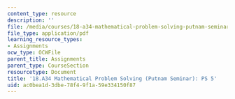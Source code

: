 ```yaml
---
content_type: resource
description: ''
file: /media/courses/18-a34-mathematical-problem-solving-putnam-seminar-fall-2018/ac0bea1d3dbe78f49f1a59e334150f87_MIT18_A34F18PS5.pdf
file_type: application/pdf
learning_resource_types:
- Assignments
ocw_type: OCWFile
parent_title: Assignments
parent_type: CourseSection
resourcetype: Document
title: '18.A34 Mathematical Problem Solving (Putnam Seminar): PS 5'
uid: ac0bea1d-3dbe-78f4-9f1a-59e334150f87
---
```


